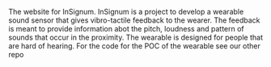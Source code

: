The website for InSignum. InSignum is a project to develop a wearable
sound sensor that gives vibro-tactile feedback to the wearer. The
feedback is meant to provide information abot the pitch, loudness and
pattern of sounds that occur in the proximity. The wearable is designed
for people that are hard of hearing. For the code for the POC of the
wearable see our other repo
